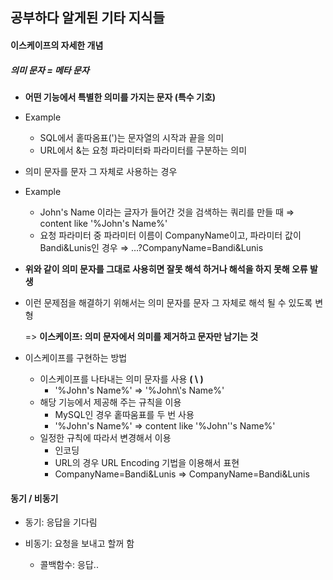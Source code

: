 ## 공부하다 알게된 기타 지식들

#### 이스케이프의 자세한 개념

##### 의미 문자 = 메타 문자

- **어떤 기능에서 특별한 의미를 가지는 문자 (특수 기호)**

- Example

  - SQL에서 홑따옴표(')는 문자열의 시작과 끝을 의미
  - URL에서 &는 요청 파라미터롸 파라미터를 구분하는 의미

- 의미 문자를 문자 그 자체로 사용하는 경우

- Example

  - John's Name 이라는 글자가 들어간 것을 검색하는 쿼리를 만들 때 ⇒ content like '%John's Name%'
  - 요청 파라미터 중 파라미터 이름이 CompanyName이고, 파라미터 값이 Bandi&Lunis인 경우 ⇒ …?CompanyName=Bandi&Lunis

- **위와 같이 의미 문자를 그대로 사용히면 잘못 해석 하거나 해석을 하지 못해 오류 발생**

- 이런 문제점을 해결하기 위해서는 의미 문자를 문자 그 자체로 해석 될 수 있도록 변형

  => **이스케이프: 의미 문자에서 의미를 제거하고 문자만 남기는 것**

- 이스케이프를 구현하는 방법

  - 이스케이프를 나타내는 의미 문자를 사용 **( \ )**
    -  '%John's Name%' => '%John\\'s Name%'
  - 해당 기능에서 제공해 주는 규칙을 이용
    - MySQL인 경우 홑따움표를 두 번 사용 
    -  '%John's Name%' => content like '%John''s Name%'
  - 일정한 규칙에 따라서 변경해서 이용
    - 인코딩
    - URL의 경우 URL Encoding 기법을 이용해서 표현
    - CompanyName=Bandi&Lunis => CompanyName=Bandi&Lunis



#### 동기 / 비동기

- 동기: 응답을 기다림

- 비동기: 요청을 보내고 할꺼 함 
  - 콜백함수: 응답..

